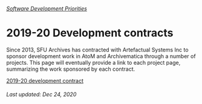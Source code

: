 ###### [Software Development Priorities](../README.md)

# 2019-20 Development contracts

Since 2013, SFU Archives has contracted with Artefactual Systems Inc to sponsor development work in AtoM and Archivematica through a number of projects. This page will eventually provide a link to each project page, summarizing the work sponsored by each contract.

[2019-20 development contract](2019-20.md)


###### Last updated: Dec 24, 2020
